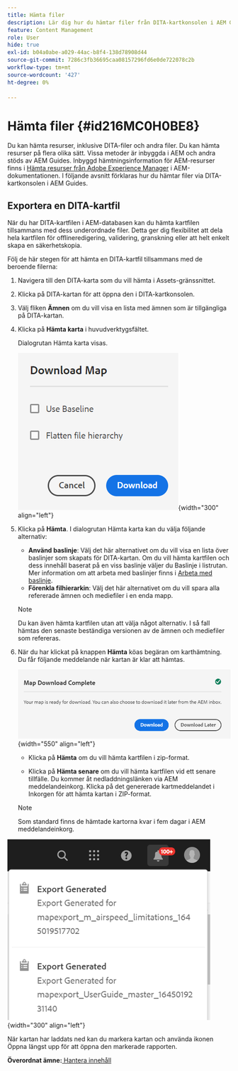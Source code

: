```yaml
---
title: Hämta filer
description: Lär dig hur du hämtar filer från DITA-kartkonsolen i AEM Guides och exporterar en DITA-kartfil i AEM-databasen.
feature: Content Management
role: User
hide: true
exl-id: b04a0abe-a029-44ac-b8f4-138d78908d44
source-git-commit: 7286c3fb36695caa08157296fd6e0de722078c2b
workflow-type: tm+mt
source-wordcount: '427'
ht-degree: 0%

---
```


# Hämta filer {#id216MC0H0BE8}

Du kan hämta resurser, inklusive DITA-filer och andra filer. Du kan hämta resurser på flera olika sätt. Vissa metoder är inbyggda i AEM och andra stöds av AEM Guides. Inbyggd hämtningsinformation för AEM-resurser finns i [Hämta resurser från Adobe Experience Manager](https://experienceleague.adobe.com/docs/experience-manager-cloud-service/assets/manage/download-assets-from-aem.html) i AEM-dokumentationen. I följande avsnitt förklaras hur du hämtar filer via DITA-kartkonsolen i AEM Guides.

## Exportera en DITA-kartfil

När du har DITA-kartfilen i AEM-databasen kan du hämta kartfilen tillsammans med dess underordnade filer. Detta ger dig flexibilitet att dela hela kartfilen för offlineredigering, validering, granskning eller att helt enkelt skapa en säkerhetskopia.

Följ de här stegen för att hämta en DITA-kartfil tillsammans med de beroende filerna:

1. Navigera till den DITA-karta som du vill hämta i Assets-gränssnittet.

1. Klicka på DITA-kartan för att öppna den i DITA-kartkonsolen.

1. Välj fliken **Ämnen** om du vill visa en lista med ämnen som är tillgängliga på DITA-kartan.

1. Klicka på **Hämta karta** i huvudverktygsfältet.

   Dialogrutan Hämta karta visas.

   ![](images/download-map.png){width="300" align="left"}

1. Klicka på **Hämta**. I dialogrutan Hämta karta kan du välja följande alternativ:

   - **Använd baslinje**: Välj det här alternativet om du vill visa en lista över baslinjer som skapats för DITA-kartan. Om du vill hämta kartfilen och dess innehåll baserat på en viss baslinje väljer du Baslinje i listrutan. Mer information om att arbeta med baslinjer finns i [Arbeta med baslinje](generate-output-use-baseline-for-publishing.md#).
   - **Förenkla filhierarkin**: Välj det här alternativet om du vill spara alla refererade ämnen och mediefiler i en enda mapp.

   >[!NOTE]
   >
   > Du kan även hämta kartfilen utan att välja något alternativ. I så fall hämtas den senaste beständiga versionen av de ämnen och mediefiler som refereras.

1. När du har klickat på knappen **Hämta** köas begäran om karthämtning. Du får följande meddelande när kartan är klar att hämtas.

   ![](images/download-map-prompt.png){width="550" align="left"}

   - Klicka på **Hämta** om du vill hämta kartfilen i zip-format.

   - Klicka på **Hämta senare** om du vill hämta kartfilen vid ett senare tillfälle. Du kommer åt nedladdningslänken via AEM meddelandeinkorg. Klicka på det genererade kartmeddelandet i Inkorgen för att hämta kartan i ZIP-format.

   >[!NOTE]
   >
   > Som standard finns de hämtade kartorna kvar i fem dagar i AEM meddelandeinkorg.

![](images/download-map-inbox.png){width="300" align="left"}

När kartan har laddats ned kan du markera kartan och använda ikonen Öppna längst upp för att öppna den markerade rapporten.

**Överordnat ämne:**&#x200B;[ Hantera innehåll](authoring.md)
